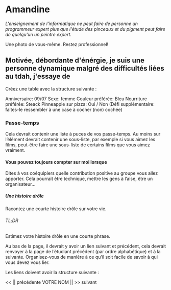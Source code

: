 # Amandine
*L'enseignement de l'informatique ne peut faire de personne un programmeur expert plus que l'étude des pinceaux et du pigment peut faire de quelqu'un un peintre expert.*

 Une photo de vous-même. Restez professionnel!

## Motivée, débordante d'énérgie, je suis une personne dynamique malgré des difficultés liées au tdah, j'essaye de 
Créez une table avec la structure suivante :

Anniversaire: 09/07
Sexe: femme
Couleur préférée: Bleu
Nourriture préférée: Steack
Pinneapple sur pizza: Oui / Non (Défi supplémentaire: faites-le ressembler à une case à cocher (non) cochée)

### Passe-temps
Cela devrait contenir une liste à puces de vos passe-temps.
Au moins sur l’élément devrait contenir une sous-liste, par exemple si vous aimez les films, peut-être faire une sous-liste de certains films que vous aimez vraiment.

#### Vous pouvez toujours compter sur moi lorsque 
Dites à vos coéquipiers quelle contribution positive au groupe vous allez apporter.
Cela pourrait être technique, mettre les gens à l’aise, être un organisateur...

##### Une histoire drôle
Racontez une courte histoire drôle sur votre vie.

###### TL;DR 
Estimez votre histoire drôle en une courte phrase.

Au bas de la page, il devrait y avoir un lien suivant et précédent, cela devrait renvoyer à la page de l’étudiant précédent (par ordre alphabétique) et à la suivante.
Organisez-vous de manière à ce qu’il soit facile de savoir à qui vous devez vous lier.

Les liens doivent avoir la structure suivante :

<< || précédente VOTRE NOM || >> suivant